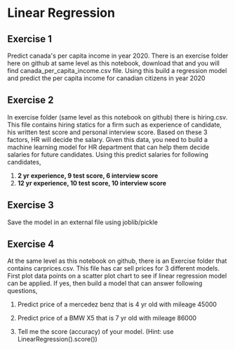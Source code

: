 # Linear Regression

## Exercise 1

Predict canada's per capita income in year 2020. There is an exercise folder here on github at same level as this notebook, download that and you will find canada_per_capita_income.csv file. Using this build a regression model and predict the per capita income for canadian citizens in year 2020

## Exercise 2

In exercise folder (same level as this notebook on github) there is hiring.csv. This file contains hiring statics for a firm such as experience of candidate, his written test score and personal interview score. Based on these 3 factors, HR will decide the salary. Given this data, you need to build a machine learning model for HR department that can help them decide salaries for future candidates. Using this predict salaries for following candidates,

1. **2 yr experience, 9 test score, 6 interview score**
2. **12 yr experience, 10 test score, 10 interview score**

## Exercise 3

Save the model in an external file using joblib/pickle

## Exercise 4

At the same level as this notebook on github, there is an Exercise folder that contains carprices.csv. This file has car sell prices for 3 different models. First plot data points on a scatter plot chart to see if linear regression model can be applied. If yes, then build a model that can answer following questions,

1) Predict price of a mercedez benz that is 4 yr old with mileage 45000

2) Predict price of a BMW X5 that is 7 yr old with mileage 86000

3) Tell me the score (accuracy) of your model. (Hint: use LinearRegression().score())
